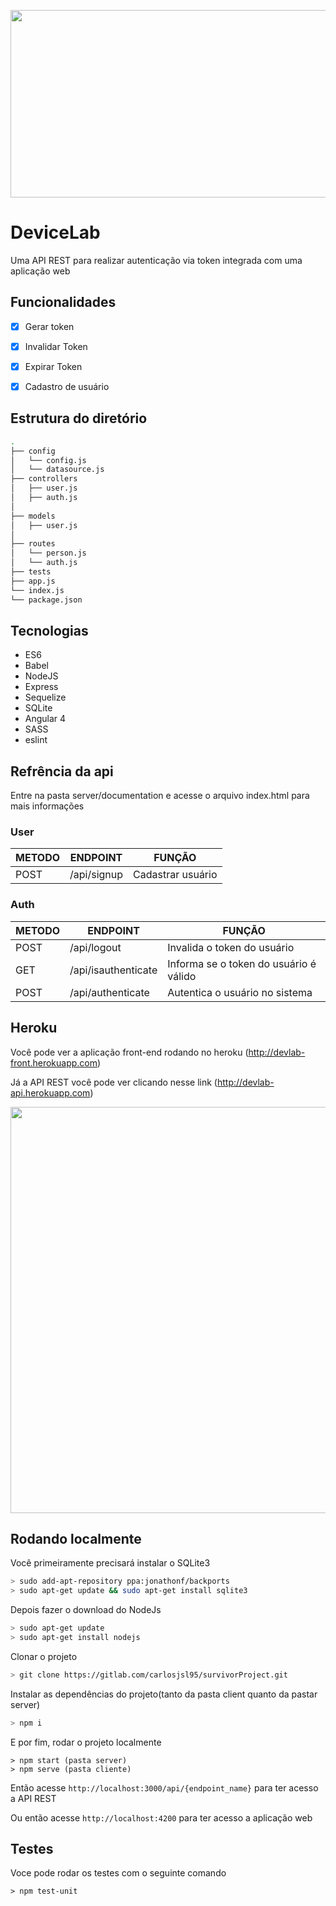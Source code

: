 <p align="center">
  <img src="http://www.devicelab.com.br/img/logo_face600x315.jpg" width="600" height="300"/>
</p>

# DeviceLab 
Uma API REST para realizar autenticação via token integrada com uma aplicação web

## Funcionalidades
- [X] Gerar token
- [X] Invalidar Token
- [X] Expirar Token
- [X] Cadastro de usuário


## Estrutura do diretório
```sh
.
├── config
│	└── config.js
│	└── datasource.js
├── controllers
│   ├── user.js
│   ├── auth.js 
│    
├── models
│   ├── user.js
│      
├── routes
│	└── person.js
│	└── auth.js
├── tests
├── app.js
└── index.js
└── package.json
```


## Tecnologias
- ES6
- Babel
- NodeJS
- Express
- Sequelize
- SQLite
- Angular 4
- SASS
- eslint

## Refrência da api
Entre na pasta server/documentation e acesse o arquivo index.html para mais informações

### User
|      METODO      |     ENDPOINT              |        FUNÇÃO                                    
|------------------|---------------------------|----------------------
| POST             | /api/signup               | Cadastrar usuário


### Auth
|      METODO      |     ENDPOINT              |        FUNÇÃO                                    
|------------------|---------------------------|-----------------------
| POST             | /api/logout               | Invalida o token do usuário
| GET              | /api/isauthenticate       | Informa se o token do usuário é válido
| POST             | /api/authenticate         | Autentica o usuário no sistema



## Heroku
Você pode ver a aplicação front-end rodando no heroku (http://devlab-front.herokuapp.com)

Já a API REST você pode ver clicando nesse link (http://devlab-api.herokuapp.com)

<p align="center">
  <img src="https://blog.phusion.nl/content/images/2016/07/Heroku.png" width="650"/>
</p>


## Rodando localmente


Você primeiramente precisará instalar o SQLite3 

```sh
> sudo add-apt-repository ppa:jonathonf/backports
> sudo apt-get update && sudo apt-get install sqlite3
```

Depois fazer o download do NodeJs
```sh
> sudo apt-get update
> sudo apt-get install nodejs
```

Clonar o projeto
```sh
> git clone https://gitlab.com/carlosjsl95/survivorProject.git
```

Instalar as dependências do projeto(tanto da pasta client quanto da pastar server)
```sh
> npm i
```

E por fim, rodar o projeto localmente
```
> npm start (pasta server)
> npm serve (pasta cliente)
```

Então acesse `http://localhost:3000/api/{endpoint_name}` para ter acesso a API REST

Ou então acesse `http://localhost:4200` para ter acesso a aplicação web

## Testes
Voce pode rodar os testes com o seguinte comando
```
> npm test-unit
```
